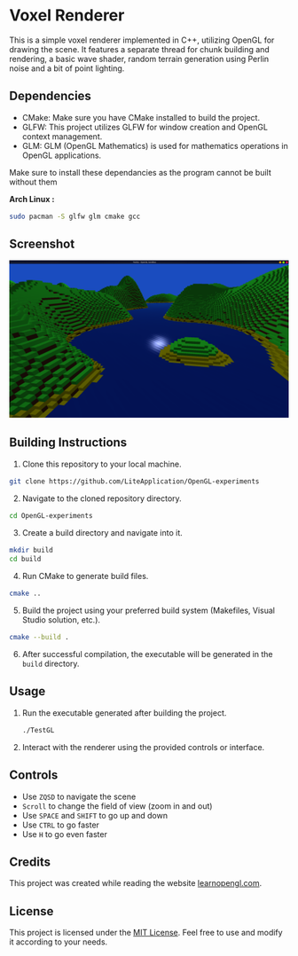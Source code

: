 # Voxel Renderer

This is a simple voxel renderer implemented in C++, utilizing OpenGL for drawing the scene. It features a separate thread for chunk building and rendering, a basic wave shader, random terrain generation using Perlin noise and a bit of point lighting.

## Dependencies

- CMake: Make sure you have CMake installed to build the project.
- GLFW: This project utilizes GLFW for window creation and OpenGL context management.
- GLM: GLM (OpenGL Mathematics) is used for mathematics operations in OpenGL applications.

Make sure to install these dependancies as the program cannot be built without them

**Arch Linux :**

```bash
sudo pacman -S glfw glm cmake gcc
```

## Screenshot

![An isolated island in the middle of the river](doc/island.png)

## Building Instructions

1. Clone this repository to your local machine.

  ```bash
  git clone https://github.com/LiteApplication/OpenGL-experiments
  ```

2. Navigate to the cloned repository directory.

  ```bash
  cd OpenGL-experiments
  ```

3. Create a build directory and navigate into it.

  ```bash
  mkdir build
  cd build
  ```

4. Run CMake to generate build files.

  ```bash
  cmake ..
  ```

5. Build the project using your preferred build system (Makefiles, Visual Studio solution, etc.).

  ```bash
  cmake --build .
  ```

6. After successful compilation, the executable will be generated in the `build` directory.

## Usage

1. Run the executable generated after building the project.

   ```bash
   ./TestGL
   ```

2. Interact with the renderer using the provided controls or interface.

## Controls

- Use `ZQSD` to navigate the scene
- `Scroll` to change the field of view (zoom in and out)
- Use `SPACE` and `SHIFT` to go up and down
- Use `CTRL` to go faster
- Use `H` to go even faster

## Credits

This project was created while reading the website [learnopengl.com](https://learnopengl.com/).

## License

This project is licensed under the [MIT License](LICENSE). Feel free to use and modify it according to your needs.
